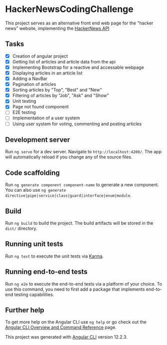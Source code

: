 # HackerNewsCodingChallenge

This project serves as an alternative front end web page for the "hacker news" website, implementing the [HackerNews API](https://github.com/HackerNews/API)

## Tasks
- [x] Creation of angular project
- [x] Getting list of articles and article data from the api
- [x] Implementing Bootstrap for a reactive and accessable webpage
- [x] Displaying articles in an article list
- [x] Adding a NavBar
- [x] Pagination of articles
- [x] Sorting articles by "Top", "Best" and "New"
- [x] Filtering of articles by "Job", "Ask" and "Show"
- [x] Unit testing
- [x] Page not found component
- [ ] E2E testing
- [ ] Implementation of a user system
- [ ] Using user system for voting, commenting and posting articles

## Development server

Run `ng serve` for a dev server. Navigate to `http://localhost:4200/`. The app will automatically reload if you change any of the source files.

## Code scaffolding

Run `ng generate component component-name` to generate a new component. You can also use `ng generate directive|pipe|service|class|guard|interface|enum|module`.

## Build

Run `ng build` to build the project. The build artifacts will be stored in the `dist/` directory.

## Running unit tests

Run `ng test` to execute the unit tests via [Karma](https://karma-runner.github.io).

## Running end-to-end tests

Run `ng e2e` to execute the end-to-end tests via a platform of your choice. To use this command, you need to first add a package that implements end-to-end testing capabilities.

## Further help

To get more help on the Angular CLI use `ng help` or go check out the [Angular CLI Overview and Command Reference](https://angular.io/cli) page.

This project was generated with [Angular CLI](https://github.com/angular/angular-cli) version 12.2.3.
